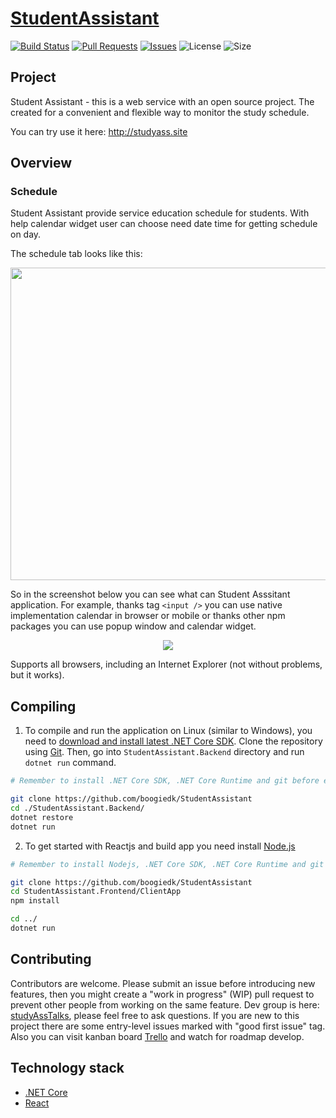 # [StudentAssistant](https://trello.com/b/TXtoDDO0/student-assistant-kanban)

[![Build Status](https://dev.azure.com/boogiedkcore/StudentAssistant/_apis/build/status/StudentAssistant?branchName=master)](https://dev.azure.com/boogiedkcore/StudentAssistant/_build/latest?definitionId=6&branchName=master)
[![Pull Requests](https://img.shields.io/github/issues-pr/boogiedk/studentassistant.svg)](https://github.com/boogiedk/studentassistant/pulls) 
[![Issues](https://img.shields.io/github/issues/boogiedk/studentassistant.svg)](https://github.com/boogiedk/studentassistant/issues) 
![License](https://img.shields.io/github/license/boogiedk/studentassistant.svg) ![Size](https://img.shields.io/github/repo-size/boogiedk/studentassistant.svg) 

## Project

Student Assistant - this is a web service with an open source project. The created for a convenient and flexible way to monitor the study schedule. 

You can try use it here: http://studyass.site

## Overview

### Schedule

Student Assistant provide service education schedule for students. With help calendar widget user can choose need date time for getting schedule on day.

The schedule tab looks like this:
<p align="center">
 <img width="900" height="500" align="center" src="https://sun9-20.userapi.com/c851532/v851532849/1b0fa3/CQ77BSThUcE.jpg">
</p>

So in the screenshot below you can see what can Student Asssitant application. For example, thanks tag `<input />` you can use native implementation calendar in browser or mobile or thanks other npm packages you can use popup window and calendar widget.

<p align="center">
 <img align="center" src="https://sun9-27.userapi.com/c857736/v857736849/7557c/wUWPWA9ZD4s.jpg">
</p>

Supports all browsers, including an Internet Explorer (not without problems, but it works).

## Compiling

1) To compile and run the application on Linux (similar to Windows), you need to [download and install latest .NET Core SDK](https://www.microsoft.com/net/learn/dotnet/hello-world-tutorial). Clone the repository using [Git](https://git-scm.com/). Then, go into `StudentAssistant.Backend` directory and run `dotnet run` command.

```sh
# Remember to install .NET Core SDK, .NET Core Runtime and git before executing this.

git clone https://github.com/boogiedk/StudentAssistant
cd ./StudentAssistant.Backend/
dotnet restore
dotnet run
```
2) To get started with Reactjs and build app you need install [Node.js](https://github.com/nodesource/distributions/blob/master/README.md)

```sh
# Remember to install Nodejs, .NET Core SDK, .NET Core Runtime and git before executing this.

git clone https://github.com/boogiedk/StudentAssistant
cd StudentAssistant.Frontend/ClientApp
npm install

cd ../
dotnet run
```

## Contributing

Contributors are welcome. Please submit an issue before introducing new features, then you might create a "work in progress" (WIP) pull request to prevent other people from working on the same feature. Dev group is here: [studyAssTalks](https://t.me/studyAssTalks), please feel free to ask questions. If you are new to this project there are some entry-level issues marked with "good first issue" tag.
Also you can visit kanban board [Trello](https://trello.com/b/TXtoDDO0/student-assistant-kanban) and watch for roadmap develop.

## Technology stack

* [.NET Core](https://github.com/dotnet)
* [React](https://reactjs.org/)
